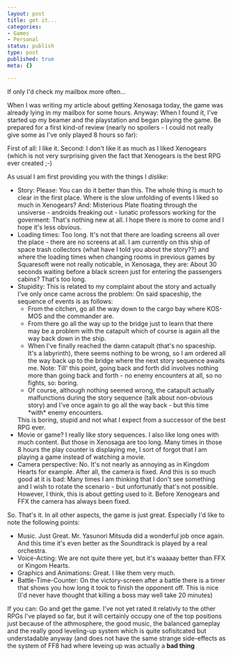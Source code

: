 ```yaml
---
layout: post
title: got it...
categories:
- Games
- Personal
status: publish
type: post
published: true
meta: {}

---
```

If only I'd check my mailbox more often...

When I was writing my article about getting Xenosaga today, the game was already lying in my mailbox for some hours. Anyway: When I found it, I've started up my beamer and the playstation and began playing the game. Be prepared for a first kind-of review (nearly no spoilers - I could not really give some as I've only played 8 hours so far):

First of all: I like it.
Second: I don't like it as much as I liked Xenogears (which is not very surprising given the fact that Xenogears is the best RPG ever created ;-)

As usual I am first  providing you with the things I <i>dislike</i>:

<ul>
 <li>Story: Please: You can do it better than this. The whole thing is much to clear in the first place. Where is the slow unfolding of events I liked so much in Xenogears? And: Misterious Plate floating through the unsiverse - androids freaking out - lunatic professors working for the goverment: That's nothing new at all. I hope there is more to come and I hope it's less obvious.
 <li>Loading times: Too long. It's not that there are loading screens all over the place - there are no screens at all. I am currently on this ship of space trash collectors (what have I told you about the story??) and where the loading times when changing rooms in previous games by Squaresoft were not really noticable, in Xenosaga, they are: About 30 seconds waiting before a black screen just for entering the passengers cabins? That's too long.
 <li>Stupidity: This is related to my complaint about the story and actually I've only once came across the problem: On said spaceship, the sequence of events is as follows:
 <ul>
   <li>From the citchen, go all the way down to the cargo bay where KOS-MOS and the commander are.
   <li>From there go all the way up to the bridge just to learn that there may be a problem with the catapult which of course is again all the way back down in the ship.
   <li>When I've finally reached the damn catapult (that's no spaceship. It's a labyrinth), there seems nothing to be wrong, so I am ordered all the way back up to the bridge where the next story sequence awaits me. Note: Till' this point, going back and forth did involves nothing more than going back and forth - no enemy encounters at all, so no fights, so: boring.
   <li>Of course, although nothing seemed wrong, the catapult actually malfunctions during the story sequence (talk about non-obvious story) and I've once again to go all the way back - but this time *with* enemy encounters.
  </ul>
 This is boring, stupid and not what I expect from a successor of the best RPG ever.
 <li>Movie or game? I really like story sequences. I also like long ones with much content. But those in Xenosaga are too long. Many times in those 8 hours the play counter is displaying me, I sort of forgot that I am playing a game instead of watching a movie.
 <li>Camera perspective: No. It's not nearly as annoying as in Kingdom Hearts for example. After all, the camera is fixed. And this is so much good at it is bad: Many times I am thinking that I don't see something and I wish to rotate the scenario - but unfortunatly that's not possible. However, I think, this is about getting used to it. Before Xenogears and FFX the camera has always been fixed.
 </ul>

So. That's it. In all other aspects, the game is just great. Especially I'd like to note the following points:

<ul>
 <li>Music. Just Great. Mr. Yasunori Mitsuda did a wonderful job once again. And this time it's even better as the Soundtrack is played by a real orchestra.
 <li>Voice-Acting: We are not quite there yet, but it's waaaay better than FFX or Kingom Hearts.
 <li>Graphics and Animations: Great. I like them very much.
 <li>Battle-Time-Counter: On the victory-screen after a battle there is a timer that shows you how long it took to finish the opponent off. This is nice (I'd never have thought that killing a boss may well take 20 minutes)
</ul>

If you can: Go and get the game. I've not yet rated it relativly to the other RPGs I've played so far, but it will certainly occupy one of the top positions just because of the athmosphere, the good music, the balanced gameplay and the really good leveling-up system which is quite sofisitcated but understadable anyway (and does not have the same strange side-effects as the system of FF8 had where leveing up was actually a <b>bad thing</b>
